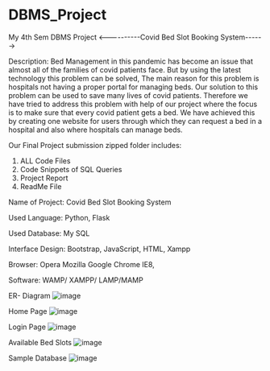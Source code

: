 # DBMS_Project
My 4th Sem DBMS Project 
                                        <----------Covid Bed Slot Booking System------>
 
 
Description:
Bed Management in this pandemic has become an issue that almost all of the families of covid patients face. But by using the latest technology this problem can be solved, The main reason for this problem is hospitals not having a proper portal for managing beds. Our solution to this problem can be used to save many lives of covid patients. Therefore we have tried to address this problem with help of our project where the focus is to make sure that every covid patient gets a bed. We have achieved this by creating  one website for users through which they can request a bed in a hospital and also where hospitals can manage beds.


Our Final Project submission  zipped folder includes:
1. ALL Code Files
2. Code Snippets of SQL Queries
3. Project Report 
4. ReadMe File




Name of Project:    Covid Bed Slot Booking System

Used Language:      Python, Flask

Used Database:      My SQL

Interface Design:   Bootstrap, JavaScript, HTML, Xampp 

Browser:                 Opera Mozilla Google Chrome IE8, 

Software:                 WAMP/ XAMPP/ LAMP/MAMP



ER- Diagram
![image](https://user-images.githubusercontent.com/99891799/189514074-309042f3-f89a-48da-8ace-ac0ef052f7f5.png)

Home Page
![image](https://user-images.githubusercontent.com/99891799/189514105-13b4a0be-6599-4a54-8586-8dc20479795c.png)

Login Page
![image](https://user-images.githubusercontent.com/99891799/189514119-9bff6b7e-b549-4e90-b368-24109b87bec3.png)

Available Bed Slots
![image](https://user-images.githubusercontent.com/99891799/189514134-870d1107-4036-4222-9773-fae48f16f545.png)

Sample Database
![image](https://user-images.githubusercontent.com/99891799/189514154-b2e162d9-324a-4158-a782-ba71e080966d.png)





